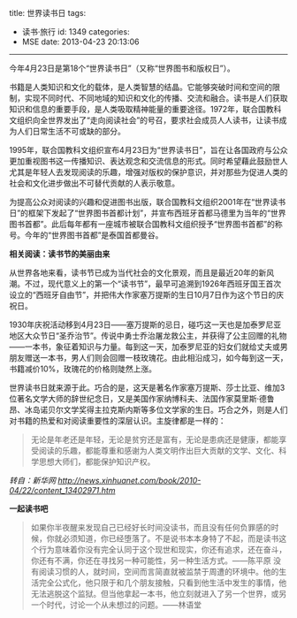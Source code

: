 title: 世界读书日
tags:
  - 读书·旅行
id: 1349
categories:
  - MSE
date: 2013-04-23 20:13:06
---

今年4月23日是第18个“世界读书日”（又称“世界图书和版权日”）。

书籍是人类知识和文化的载体，是人类智慧的结晶。它能够突破时间和空间的限制，实现不同时代、不同地域的知识和文化的传播、交流和融合。读书是人们获取知识和信息的重要手段，是人类吸取精神能量的重要途径。1972年，联合国教科文组织向全世界发出了“走向阅读社会”的号召，要求社会成员人人读书，让读书成为人们日常生活不可或缺的部分。

1995年，联合国教科文组织宣布4月23日为“世界读书日”，旨在让各国政府与公众更加重视图书这一传播知识、表达观念和交流信息的形式。同时希望藉此鼓励世人尤其是年轻人去发现阅读的乐趣，增强对版权的保护意识，并对那些为促进人类的社会和文化进步做出不可替代贡献的人表示敬意。

为提高公众对阅读的兴趣和促进图书出版，联合国教科文组织2001年在“世界读书日”的框架下发起了“世界图书首都计划”，并宣布西班牙首都马德里为当年的“世界图书首都”。此后每年都有一座城市被联合国教科文组织授予“世界图书首都”的称号。今年的“世界图书首都”是泰国首都曼谷。

**相关阅读：读书节的美丽由来**

从世界各地来看，读书节已成为当代社会的文化景观，而且是最近20年的新风潮。不过，现代意义上的第一个“读书节”，最早可追溯到1926年西班牙国王首次设立的“西班牙自由节”，并把伟大作家塞万提斯的生日10月7日作为这个节日的庆祝日。

1930年庆祝活动移到4月23日——塞万提斯的忌日，碰巧这一天也是加泰罗尼亚地区大众节日“圣乔治节”。传说中勇士乔治屠龙救公主，并获得了公主回赠的礼物——一本书，象征着知识与力量。每到这一天，加泰罗尼亚的妇女们就给丈夫或男朋友赠送一本书，男人们则会回赠一枝玫瑰花。由此相沿成习，如今每到这一天，书籍减价10%，玫瑰花的价格则陡然上涨。

世界读书日就来源于此。巧合的是，这天是著名作家塞万提斯、莎士比亚、维加3位著名文学大师的辞世纪念日，又是美国作家纳博科夫、法国作家莫里斯·德鲁昂、冰岛诺贝尔文学奖得主拉克斯内斯等多位文学家的生日。巧合之外，则是人们对书籍的热爱和对阅读重要性的深层认识。主旋律都是一样的：
> 无论是年老还是年轻，无论是贫穷还是富有，无论是患病还是健康，都能享受阅读的乐趣，都能尊重和感谢为人类文明作出巨大贡献的文学、文化、科学思想大师们，都能保护知识产权。

_转自：新华网 http://news.xinhuanet.com/book/2010-04/22/content_13402971.htm_

**一起读书吧**
> 如果你半夜醒来发现自己已经好长时间没读书，而且没有任何负罪感的时候，你就必须知道，你已经堕落了。不是说书本本身特了不起，而是读书这个行为意味着你没有完全认同于这个现世和现实，你还有追求，还在奋斗，你还有不满，你还在寻找另一种可能性，另一种生活方式。——陈平原
> 没有阅读习惯的人，就时间，空间而言简直就被监禁于周遭的环境中。他的生活完全公式化，他只限于和几个朋友接触，只看到他生活中发生的事情，他无法逃脱这个监狱。但当他拿起一本书，他立刻就进入了另一个世界，或另一个时代，讨论一个从未想过的问题。——林语堂